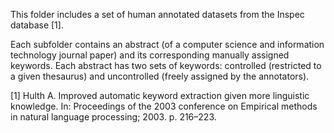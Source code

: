 This folder includes a set of human annotated datasets from the Inspec database [1].


Each subfolder contains an abstract (of a computer science and information technology journal paper) and its corresponding manually assigned keywords. Each abstract has two sets of keywords: controlled (restricted to a given thesaurus) and uncontrolled (freely assigned by the annotators). 


[1] Hulth A. Improved automatic keyword extraction given more linguistic knowledge. In: Proceedings of the 2003 conference on Empirical methods in natural language processing; 2003. p. 216–223.
